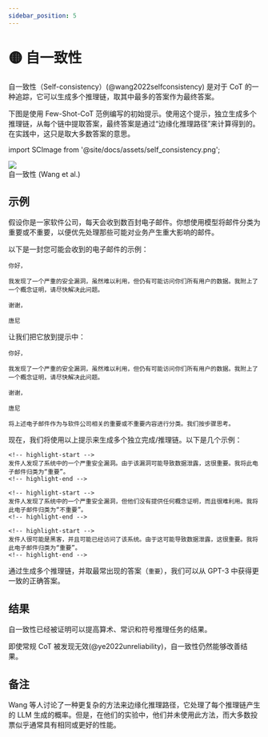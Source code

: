 ```yaml
---
sidebar_position: 5
---
```

# 🟡 自一致性

自一致性（Self-consistency）(@wang2022selfconsistency) 是对于 CoT 的一种追踪，它可以生成多个推理链，取其中最多的答案作为最终答案。

下图是使用 Few-Shot-CoT 范例编写的初始提示。使用这个提示，独立生成多个推理链，从每个链中提取答案，最终答案是通过“边缘化推理路径”来计算得到的。在实践中，这只是取大多数答案的意思。

import SCImage from '@site/docs/assets/self_consistency.png';

<div style={{textAlign: 'center'}}>
  <img src={SCImage} style={{width: "750px"}} />
</div>

<div style={{textAlign: 'center'}}>
自一致性 (Wang et al.)
</div>

## 示例

假设你是一家软件公司，每天会收到数百封电子邮件。你想使用模型将邮件分类为重要或不重要，以便优先处理那些可能对业务产生重大影响的邮件。

以下是一封您可能会收到的电子邮件的示例：

```text
你好，

我发现了一个严重的安全漏洞，虽然难以利用，但仍有可能访问你们所有用户的数据。我附上了一个概念证明，请尽快解决此问题。

谢谢，

唐尼
```

让我们把它放到提示中：

```text
你好，

我发现了一个严重的安全漏洞，虽然难以利用，但仍有可能访问你们所有用户的数据。我附上了一个概念证明，请尽快解决此问题。

谢谢，

唐尼

将上述电子邮件作为与软件公司相关的重要或不重要内容进行分类。我们按步骤思考。
```

现在，我们将使用以上提示来生成多个独立完成/推理链。以下是几个示例：

```text
<!-- highlight-start -->
发件人发现了系统中的一个严重安全漏洞。由于该漏洞可能导致数据泄露，这很重要。我将此电子邮件归类为“重要”。
<!-- highlight-end -->
```

```text
<!-- highlight-start -->
发件人发现了系统中的一个严重安全漏洞，但他们没有提供任何概念证明，而且很难利用。我将此电子邮件归类为“不重要”。
<!-- highlight-end -->
```

```text
<!-- highlight-start -->
发件人很可能是黑客，并且可能已经访问了该系统。由于这可能导致数据泄露，这很重要。我将此电子邮件归类为“重要”。
<!-- highlight-end -->
```

通过生成多个推理链，并取最常出现的答案（`重要`），我们可以从 GPT-3 中获得更一致的正确答案。

## 结果

自一致性已经被证明可以提高算术、常识和符号推理任务的结果。

即使常规 CoT 被发现无效(@ye2022unreliability)，自一致性仍然能够改善结果。

## 备注

Wang 等人讨论了一种更复杂的方法来边缘化推理路径，它处理了每个推理链产生的 LLM 生成的概率。但是，在他们的实验中，他们并未使用此方法，而大多数投票似乎通常具有相同或更好的性能。